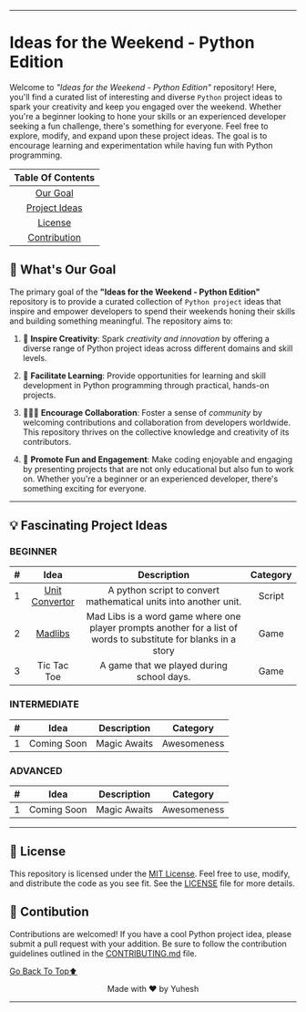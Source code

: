 
---

# Ideas for the Weekend - Python Edition
Welcome to _"Ideas for the Weekend - Python Edition"_ repository! Here, you'll find a curated list of interesting and diverse `Python` project ideas to spark your creativity and keep you engaged over the weekend. Whether you're a beginner looking to hone your skills or an experienced developer seeking a fun challenge, there's something for everyone. Feel free to explore, modify, and expand upon these project ideas. The goal is to encourage learning and experimentation while having fun with Python programming.

<div align="center">

| **Table Of Contents** |
| :-------------------: |
| [Our Goal](#whats-our-goal) |
| [Project Ideas](#fascinating-project-ideas)|
| [License](#-license) |
| [Contribution](#-contibution) |


</div>

## 🎯 What's Our Goal

<!-- To create a learning platform of python in your comfort zone.-->

The primary goal of the **"Ideas for the Weekend - Python Edition"** repository is to provide a curated collection of `Python project` ideas that inspire and empower developers to spend their weekends honing their skills and building something meaningful. The repository aims to:

1. 🎨 **Inspire Creativity**: Spark _creativity and innovation_ by offering a diverse range of Python project ideas across different domains and skill levels.

2. 📖 **Facilitate Learning**: Provide opportunities for learning and skill development in Python programming through practical, hands-on projects.

3. 🧑‍🤝‍🧑 **Encourage Collaboration**: Foster a sense of _community_ by welcoming contributions and collaboration from developers worldwide. This repository thrives on the collective knowledge and creativity of its contributors.

4. 🎉 **Promote Fun and Engagement**: Make coding enjoyable and engaging by presenting projects that are not only educational but also fun to work on. Whether you're a beginner or an experienced developer, there's something exciting for everyone.

---
## 💡 Fascinating Project Ideas


<!-- Here # is the index no, Idea column should have the idea title with link to the idea folder in Ideas folder of this Repository, Category column has the category of idea/projets like web, cli, ai etc...-->

### **BEGINNER**

| # | Idea | Description | Category |
|:---:|:---:|:---:|:---:|
| 1 | [Unit Convertor](Ideas/Unit_Convertor) | A python script to convert mathematical units into another unit. | Script |
| 2 | [Madlibs](Ideas/Madlibs/) | Mad Libs is a word game where one player prompts another for a list of words to substitute for blanks in a story| Game |
| 3 | Tic Tac Toe | A game that we played during school days. | Game |


### **INTERMEDIATE**
| # | Idea | Description | Category |
|:---:|:---:|:---:|:---:|
| 1 | Coming Soon | Magic Awaits| Awesomeness |


### **ADVANCED**


| # | Idea | Description | Category |
|:---:|:---:|:---:|:---:|
| 1 | Coming Soon | Magic Awaits| Awesomeness |

<!--Idea should have the project idea, Category should have the category of the project(eg cli, web, etc), Source should have the source/reference link to build it-->


---

## 📜 License
<!--This Licensing shows that this repo is open-source-->

This repository is licensed under the [MIT License](https://en.wikipedia.org/wiki/MIT_License). Feel free to use, modify, and distribute the code as you see fit. See the [LICENSE](LICENSE) file for more details.

## 🤝 Contibution

<!--Contributions are welcomed, feel free to contribute.-->

Contributions are welcomed! If you have a cool Python project idea, please submit a pull request with your addition. Be sure to follow the contribution guidelines outlined in the [CONTRIBUTING.md](CONTRIBUTING.md) file.

[Go Back To Top⬆️](#)


<div align="center">Made with ❤️ by Yuhesh</div>

---
